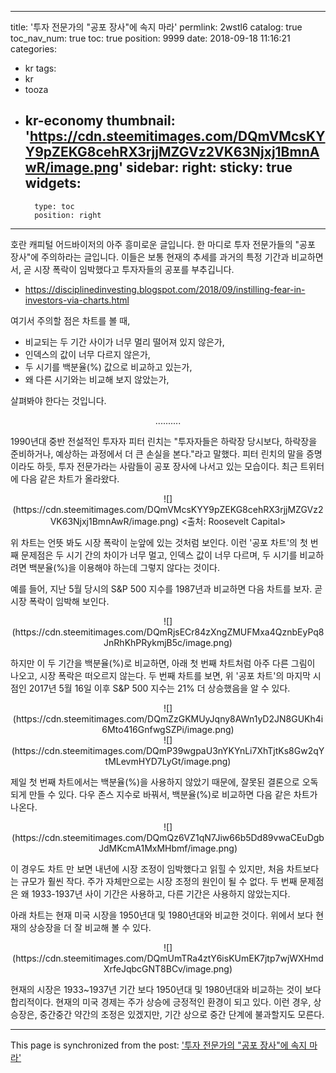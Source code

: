 
---
title: '투자 전문가의 "공포 장사"에 속지 마라'
permlink: 2wstl6
catalog: true
toc_nav_num: true
toc: true
position: 9999
date: 2018-09-18 11:16:21
categories:
- kr
tags:
- kr
- tooza
- kr-economy
thumbnail: 'https://cdn.steemitimages.com/DQmVMcsKYY9pZEKG8cehRX3rjjMZGVz2VK63Njxj1BmnAwR/image.png'
sidebar:
    right:
        sticky: true
widgets:
    -
        type: toc
        position: right
---


호란 캐피털 어드바이저의 아주 흥미로운 글입니다. 한 마디로 투자 전문가들의 "공포 장사"에 주의하라는 글입니다.  이들은 보통 현재의 추세를 과거의 특정 기간과 비교하면서, 곧 시장 폭락이 임박했다고 투자자들의 공포를 부추깁니다. 

- https://disciplinedinvesting.blogspot.com/2018/09/instilling-fear-in-investors-via-charts.html 

여기서 주의할 점은 차트를 볼 때, 

- 비교되는 두 기간 사이가 너무 멀리 떨어져 있지 않은가, 
- 인덱스의 값이 너무 다르지 않은가, 
- 두 시기를 백분율(%) 값으로 비교하고 있는가, 
- 왜 다른 시기와는 비교해 보지 않았는가, 

살펴봐야 한다는 것입니다. 

<center> 
.......... 
</center>  


1990년대 중반 전설적인 투자자 피터 린치는 "투자자들은 하락장 당시보다, 하락장을 준비하거나, 예상하는 과정에서 더 큰 손실을 본다."라고 말했다. 피터 린치의 말을 증명이라도 하듯, 투자 전문가라는 사람들이 공포 장사에 나서고 있는 모습이다. 최근 트위터에 다음 같은 차트가 올라왔다. 

<center> 
![](https://cdn.steemitimages.com/DQmVMcsKYY9pZEKG8cehRX3rjjMZGVz2VK63Njxj1BmnAwR/image.png)
<출처: Roosevelt Capital> 
</center> 

위 차트는 언뜻 봐도 시장 폭락이 눈앞에 있는 것처럼 보인다. 이런 '공포 차트'의 첫 번째 문제점은 두 시기 간의 차이가 너무 멀고, 인덱스 값이 너무 다르며, 두 시기를 비교하려면 백분율(%)을 이용해야 하는데 그렇지 않다는 것이다. 

예를 들어, 지난 5월 당시의 S&P 500 지수를 1987년과 비교하면 다음 차트를 보자. 곧 시장 폭락이 임박해 보인다. 

<center> 
![](https://cdn.steemitimages.com/DQmRjsECr84zXngZMUFMxa4QznbEyPq8JnRhKhPRykmjB5c/image.png)
</center> 

하지만 이 두 기간을 백분율(%)로 비교하면, 아래 첫 번째 차트처럼 아주 다른 그림이 나오고, 시장 폭락은 떠오르지 않는다. 두 번째 차트를 보면, 위 '공포 차트'의 마지막 시점인 2017년 5월 16일 이후 S&P 500 지수는 21% 더 상승했음을 알 수 있다. 

<center> 
![](https://cdn.steemitimages.com/DQmZzGKMUyJqny8AWn1yD2JN8GUKh4i6Mto416GnfwgSZPi/image.png)
</center>
<center>
![](https://cdn.steemitimages.com/DQmP39wgpaU3nYKYnLi7XhTjtKs8Gw2qYtMLevmHYD7LyGt/image.png)
</center> 

제일 첫 번째 차트에서는 백분율(%)을 사용하지 않았기 때문에, 잘못된 결론으로 오독되게 만들 수 있다. 다우 존스 지수로 바꿔서, 백분율(%)로 비교하면 다음 같은 차트가 나온다. 

<center> 
![](https://cdn.steemitimages.com/DQmQz6VZ1qN7Jiw66b5Dd89vwaCEuDgbJdMKcmA1MxMHbmf/image.png)
</center> 

이 경우도 차트 만 보면 내년에 시장 조정이 임박했다고 읽힐 수 있지만, 처음 차트보다는 규모가 훨씬 작다. 주가 자체만으로는 시장 조정의 원인이 될 수 없다. 두 번째 문제점은 왜 1933-1937년 사이 기간은 사용하고, 다른 기간은 사용하지 않았는지다. 

아래 차트는 현재 미국 시장을 1950년대 및 1980년대와 비교한 것이다. 위에서 보다 현재의 상승장을 더 잘 비교해 볼 수 있다.  

<center> 
![](https://cdn.steemitimages.com/DQmUmTRa4ztY6isKUmEK7jtp7wjWXHmdXrfeJqbcGNT8BCv/image.png)
</center> 

현재의 시장은 1933~1937년 기간 보다 1950년대 및 1980년대와 비교하는 것이 보다 합리적이다. 현재의 미국 경제는 주가 상승에 긍정적인 환경이 되고 있다. 이런 경우, 상승장은, 중간중간 약간의 조정은 있겠지만, 기간 상으로 중간 단계에 불과할지도 모른다.

- - -

This page is synchronized from the post: ['투자 전문가의 "공포 장사"에 속지 마라'](https://steemit.com/@pius.pius/2wstl6)
